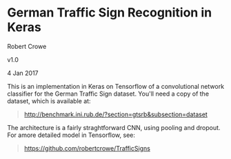 # German Traffic Sign Recognition in Keras

Robert Crowe

v1.0

4 Jan 2017

This is an implementation in Keras on Tensorflow of a convolutional network classifier for the German Traffic Sign
dataset.  You'll need a copy of the dataset, which is available at:

>http://benchmark.ini.rub.de/?section=gtsrb&subsection=dataset
    
The architecture is a fairly straghtforward CNN, using pooling and dropout.  For amore detailed
model in Tensorflow, see:

>https://github.com/robertcrowe/TrafficSigns